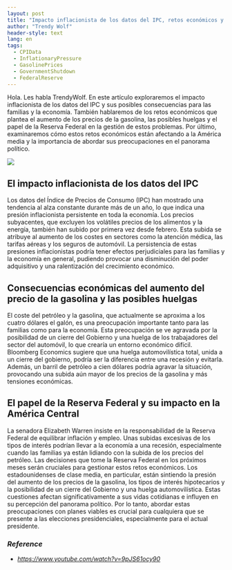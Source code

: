 ```yaml
---
layout: post
title: "Impacto inflacionista de los datos del IPC, retos económicos y respuesta a las preocupaciones de América Central"
author: "Trendy Wolf"
header-style: text
lang: en
tags:
  - CPIData
  - InflationaryPressure
  - GasolinePrices
  - GovernmentShutdown
  - FederalReserve
---
```


Hola. Les habla TrendyWolf. En este artículo exploraremos el impacto inflacionista de los datos del IPC y sus posibles consecuencias para las familias y la economía. También hablaremos de los retos económicos que plantea el aumento de los precios de la gasolina, las posibles huelgas y el papel de la Reserva Federal en la gestión de estos problemas. Por último, examinaremos cómo estos retos económicos están afectando a la América media y la importancia de abordar sus preocupaciones en el panorama político.

<img
    src="https://i.ytimg.com/vi/9pJS61ocy90/hqdefault.jpg"
/>


## El impacto inflacionista de los datos del IPC
Los datos del Índice de Precios de Consumo (IPC) han mostrado una tendencia al alza constante durante más de un año, lo que indica una presión inflacionista persistente en toda la economía. Los precios subyacentes, que excluyen los volátiles precios de los alimentos y la energía, también han subido por primera vez desde febrero. Esta subida se atribuye al aumento de los costes en sectores como la atención médica, las tarifas aéreas y los seguros de automóvil. La persistencia de estas presiones inflacionistas podría tener efectos perjudiciales para las familias y la economía en general, pudiendo provocar una disminución del poder adquisitivo y una ralentización del crecimiento económico.

## Consecuencias económicas del aumento del precio de la gasolina y las posibles huelgas
El coste del petróleo y la gasolina, que actualmente se aproxima a los cuatro dólares el galón, es una preocupación importante tanto para las familias como para la economía. Esta preocupación se ve agravada por la posibilidad de un cierre del Gobierno y una huelga de los trabajadores del sector del automóvil, lo que crearía un entorno económico difícil. Bloomberg Economics sugiere que una huelga automovilística total, unida a un cierre del gobierno, podría ser la diferencia entre una recesión y evitarla. Además, un barril de petróleo a cien dólares podría agravar la situación, provocando una subida aún mayor de los precios de la gasolina y más tensiones económicas.

## El papel de la Reserva Federal y su impacto en la América Central
La senadora Elizabeth Warren insiste en la responsabilidad de la Reserva Federal de equilibrar inflación y empleo. Unas subidas excesivas de los tipos de interés podrían llevar a la economía a una recesión, especialmente cuando las familias ya están lidiando con la subida de los precios del petróleo. Las decisiones que tome la Reserva Federal en los próximos meses serán cruciales para gestionar estos retos económicos. Los estadounidenses de clase media, en particular, están sintiendo la presión del aumento de los precios de la gasolina, los tipos de interés hipotecarios y la posibilidad de un cierre del Gobierno y una huelga automovilística. Estas cuestiones afectan significativamente a sus vidas cotidianas e influyen en su percepción del panorama político. Por lo tanto, abordar estas preocupaciones con planes viables es crucial para cualquiera que se presente a las elecciones presidenciales, especialmente para el actual presidente.


### _Reference_
- _https://www.youtube.com/watch?v=9pJS61ocy90_

